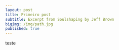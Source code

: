 ```yaml
---
layout: post
title: Primeiro post
subtitle: Excerpt from Soulshaping by Jeff Brown
bigimg: /img/path.jpg
published: true
---
```

teste

